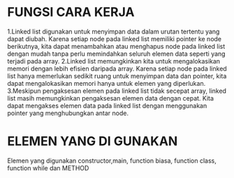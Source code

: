 #   FUNGSI CARA KERJA
1.Linked list digunakan untuk menyimpan data dalam urutan tertentu yang dapat diubah. Karena setiap node pada linked list memiliki pointer ke node berikutnya, kita dapat menambahkan atau menghapus node pada linked list dengan mudah tanpa perlu memindahkan seluruh elemen data seperti yang terjadi pada array. 2.Linked list memungkinkan kita untuk mengalokasikan memori dengan lebih efisien daripada array. Karena setiap node pada linked list hanya memerlukan sedikit ruang untuk menyimpan data dan pointer, kita dapat mengalokasikan memori hanya untuk elemen yang diperlukan. 3.Meskipun pengaksesan elemen pada linked list tidak secepat array, linked list masih memungkinkan pengaksesan elemen data dengan cepat. Kita dapat mengakses elemen data pada linked list dengan menggunakan pointer yang menghubungkan antar node.
# ELEMEN YANG DI GUNAKAN
Elemen yang digunakan constructor,main, function biasa, function class, function while dan METHOD